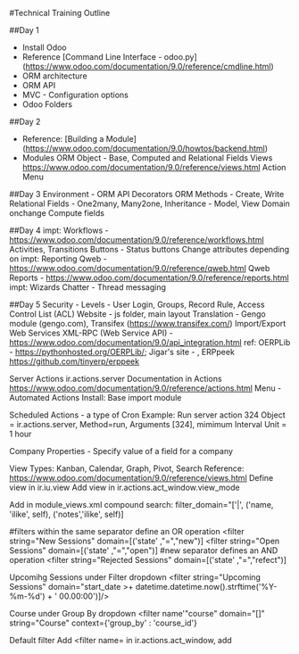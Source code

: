 #Technical Training Outline

##Day 1
* Install Odoo
* Reference [Command Line Interface - odoo.py] (https://www.odoo.com/documentation/9.0/reference/cmdline.html)
* ORM architecture
* ORM API
* MVC - Configuration options
* Odoo Folders

##Day 2
* Reference: [Building a Module] (https://www.odoo.com/documentation/9.0/howtos/backend.html)
* Modules
ORM Object - Base, Computed and Relational Fields
Views https://www.odoo.com/documentation/9.0/reference/views.html
Action
Menu

##Day 3
Environment - ORM API
Decorators
ORM Methods - Create, Write
Relational Fields - One2many, Many2one,
Inheritance - Model, View
Domain
onchange
Compute fields

##Day 4
impt: Workflows - https://www.odoo.com/documentation/9.0/reference/workflows.html
  Activities, Transitions
Buttons - Status buttons
Change attributes depending on 
impt: Reporting
 Qweb - https://www.odoo.com/documentation/9.0/reference/qweb.html
 Qweb Reports - https://www.odoo.com/documentation/9.0/reference/reports.html
impt: Wizards
Chatter - Thread messaging

##Day 5
Security - Levels - User Login, Groups, Record Rule, Access Control List (ACL)
Website - js folder, main layout
Translation - Gengo module (gengo.com), Transifex (https://www.transifex.com/)
Import/Export
Web Services
XML-RPC (Web Service API) - https://www.odoo.com/documentation/9.0/api_integration.html
ref: OERPLib - https://pythonhosted.org/OERPLib/; Jigar's site - , ERPpeek https://github.com/tinyerp/erppeek

Server Actions ir.actions.server
Documentation in Actions https://www.odoo.com/documentation/9.0/reference/actions.html
Menu - Automated Actions
Install: Base import module

Scheduled Actions - a type of Cron
Example: Run server action 324
  Object = ir.actions.server, Method=run, Arguments [324], mimimum Interval Unit = 1 hour
  
Company Properties - Specify value of a field for a company

View Types: Kanban, Calendar, Graph, Pivot, Search
Reference: https://www.odoo.com/documentation/9.0/reference/views.html
Define view in ir.iu.view
Add view in ir.actions.act_window.view_mode

Add in module_views.xml
compound search: filter_domain="['|', ('name, 'ilike', self), ('notes','ilike', self)]

<separator/> #filters within the same separator define an OR operation
<filter string="New Sessions" domain=[('state' ,"=","new")]
<filter string="Open Sessions" domain=[('state' ,"=","open")]
<separator/> #new separator defines an AND operation
<filter string="Rejected Sessions" domain=[('state' ,"=","refect")]

Upcomihg Sessions under Filter dropdown
<filter string="Upcoming Sessions" domain="start_date >+ datetime.datetime.now().strftime('%Y-%m-%d') + ' 00.00:00')]/>

Course under Group By dropdown
<group expand="0" string="Group By"/>
   <filter name'"course" domain="[]" string="Course" context={'group_by' : 'course_id'}
   
Default filter
Add <filter name=
in ir.actions.act_window, add 








